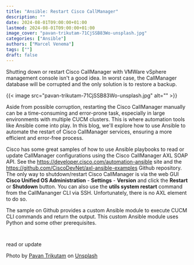 ```yaml
---
title: "Ansible: Restart Cisco CallManager"
description: ""
date: 2024-08-01T09:00:00+01:00
lastmod: 2024-08-01T09:00:00+01:00
image_cover: "pavan-trikutam-71CjSSB83Wo-unsplash.jpg"
categories: ["Ansible"]
authors: ["Marcel Venema"] 
tags: [""]
draft: false
---
```


Shutting down or restart Cisco CallManager with VMWare vSphere management console isn't a good idea. In worst case, the CallManager database will be corrupted and the only solution is to restore a backup.

<!--more-->

{{< image src="pavan-trikutam-71CjSSB83Wo-unsplash.jpg" alt="" >}}

Aside from possible corruption, restarting the Cisco CallManager manually can be a time-consuming and error-prone task, especially in large environments with multiple CUCM clusters. This is where automation tools like Ansible come into play. In this blog, we'll explore how to use Ansible to automate the restart of Cisco CallManager services, ensuring a more efficient and error-free process. 

Cisco has some great samples of how to use Ansible playbooks to read or update CallManager configurations using the Cisco CallManager AXL SOAP API. See the https://developer.cisco.com/automation-ansible site and the https://github.com/CiscoDevNet/axl-ansible-examples Github repository. The only way to shutdown/restart Cisco CallManager is via the web GUI **Cisco Unified OS Administration** - **Settings** - **Version** and click the **Restart** or **Shutdown** button. You can also use the **utils system restart** command from the CallMananger CLI via SSH. Unfortunately, there is no AXL element to do so.

The sample on Github provides a custom Ansible module to execute CUCM CLI commands and return the output. This custom Ansible module uses Python and some other prerequisites.


```


```



read or update 



Photo by <a href="https://unsplash.com/@ptrikutam?utm_content=creditCopyText&utm_medium=referral&utm_source=unsplash">Pavan Trikutam</a> on <a href="https://unsplash.com/photos/minimalist-photography-of-three-crank-phones-71CjSSB83Wo?utm_content=creditCopyText&utm_medium=referral&utm_source=unsplash">Unsplash</a>
